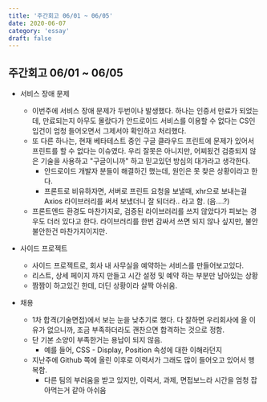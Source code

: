 ```yaml
---
title: '주간회고 06/01 ~ 06/05'
date: 2020-06-07
category: 'essay'
draft: false
---
```


## 주간회고 06/01 ~ 06/05

- 서비스 장애 문제

  - 이번주에 서비스 장애 문제가 두번이나 발생했다. 하나는 인증서 만료가 되었는데, 만료되는지 아무도 몰랐다가 안드로이드 서비스를 이용할 수 없다는 CS인입건이 엄청 들어오면서 그제서야 확인하고 처리했다.
  - 또 다른 하나는, 현재 베타테스트 중인 구글 클라우드 프린트에 문제가 있어서 프린트를 할 수 없다는 이슈였다. 우리 잘못은 아니지만, 어찌됬건 검증되지 않은 기술을 사용하고 "구글이니까" 하고 믿고있던 방심의 대가라고 생각한다.
    - 안드로이드 개발자 분들이 해결하긴 했는데, 원인은 못 찾은 상황이라고 한다.
    - 프론트로 비유하자면, 서버로 프린트 요청을 보낼때, xhr으로 보내는걸 Axios 라이브러리를 써서 보냈더니 잘 되더라.. 라고 함. (음....?)
  - 프론트엔드 환경도 마찬가지로, 검증된 라이브러리를 쓰지 않았다가 피보는 경우도 더러 있다고 한다. 라이브러리를 한번 감싸서 쓰면 되지 않나 싶지만, 불안불안한건 마찬가지이지만.

- 사이드 프로젝트

  - 사이드 프로젝트로, 회사 내 사무실을 예약하는 서비스를 만들어보고있다.
  - 리스트, 상세 페이지 까지 만들고 시간 설정 및 예약 하는 부분만 남아있는 상황
  - 짬짬이 하고있긴 한데, 더딘 상황이라 살짝 아쉬움.

- 채용
  - 1차 합격(기술면접)에서 보는 눈을 낮추기로 했다. 다 잘하면 우리회사에 올 이유가 없으니까, 조금 부족하더라도 괜찬으면 합격하는 것으로 정함.
  - 단 기본 소양이 부족한거는 용납이 되지 않음.
    - 예를 들어, CSS - Display, Position 속성에 대한 이해라던지
  - 지난주에 Github 쪽에 올린 이후로 이력서가 그래도 많이 들어오고 있어서 행복함.
    - 다른 팀의 부러움을 받고 있지만, 이력서, 과제, 면접보느라 시간을 엄청 잡아먹는거 같아 아쉬움

